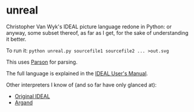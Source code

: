 # unreal

Christopher Van Wyk's IDEAL picture language redone in Python: or
anyway, some subset thereof, as far as I get, for the sake of
understanding it better.

To run it: `python unreal.py sourcefile1 sourcefile2 ... >out.svg`

This uses [Parson](https://github.com/darius/parson) for parsing.

The full language is explained in the [IDEAL User's
Manual](https://web.cecs.pdx.edu/~trent/gnu/groff/103.ps).

Other interpreters I know of (and so far have only glanced at):

  * [Original IDEAL](http://freaknet.org/martin/tape/stuff/ditroff/ideal/)
  * [Argand](https://github.com/ALPHA-60/argand)
